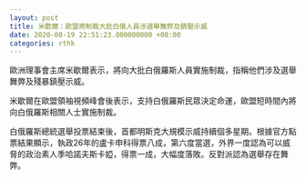 ```yaml
---
layout: post
title: 米歇爾：歐盟將制裁大批白俄人員涉選舉舞弊及鎮壓示威
date: 2020-08-19 22:51:23.000000000 +08:00
categories: rthk
---
```


歐洲理事會主席米歇爾表示，將向大批白俄羅斯人員實施制裁，指稱他們涉及選舉舞弊及殘暴鎮壓示威。

米歇爾在歐盟領袖視頻峰會後表示，支持白俄羅斯民眾決定命運，歐盟短時間內將向白俄羅斯相關人士實施制裁。

白俄羅斯總統選舉投票結束後，首都明斯克大規模示威持續個多星期。根據官方點票結果顯示，執政26年的盧卡申科得票八成，第六度當選，外界一度認為可以威脅的政治素人季哈諾夫斯卡婭，得票一成，大幅度落敗。反對派認為選舉存在舞弊。
